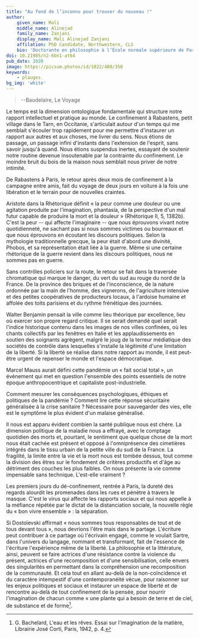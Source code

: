 ```yaml
---
title: "Au fond de l’inconnu pour trouver du nouveau !"
author:
    given_name: Mali
    middle_name: Alinejad
    family_name: Zanjani
    display_name: Mali Alinejad Zanjani	
    affilation: PhD Candidate, Northwestern, CLS
    bio: 'Doctorante en philosophie à l’École normale supérieure de Paris, Mali Alinejad Zanjani mène des recherches sur l’ontologie, la noétique et la psychologie d’Avicenne et sa réception latine au XVIe siècle. En particulier, ses recherches portent sur l’imagination et la matière. Elle est aussi artiste plasticienne.'
doi: 10.21985/n2-6bn1-at64
pub_date: 2020
image: https://picsum.photos/id/1022/480/350
keywords:
    - plauges
bg_img: 'white'
---
```


> --Baudelaire, Le Voyage

Le temps est la dimension ontologique fondamentale qui structure notre rapport intellectuel et pratique au monde. Le confinement à Rabastens, petit village dans le Tarn, en Occitanie, s'articulait autour d'un temps qui me semblait s'écouler trop rapidement pour me permettre d'instaurer un rapport aux autres et aux choses, me livrer du sens. Nous étions de passage, un passage infini d'instants dans l'extension de l'esprit, sans savoir jusqu'à quand. Nous étions suspendus inertes, essayant de soutenir notre routine devenue insoutenable par la contrainte du confinement. Le moindre bruit du bois de la maison nous semblait nous priver de notre intimité.

De Rabastens à Paris, le retour après deux mois de confinement à la campagne entre amis, fait du voyage de deux jours en voiture à la fois une libération et le terrain pour de nouvelles craintes.

Aristote dans la Rhétorique définit « la peur comme une douleur ou une agitation produite par l'imagination, phantasía, de la perspective d'un mal futur capable de produire la mort et la douleur » (Rhétorique II, 5, 1382b). C'est la peur -- qui affecte l'imaginaire -- que nous éprouvons vivant notre quotidienneté, ne sachant pas si nous sommes victimes ou bourreaux et que nous éprouvons en écoutant les discours politiques. Selon la mythologie traditionnelle grecque, la peur était d'abord une divinité, Phobos, et sa représentation était liée à la guerre. Même si une certaine rhétorique de la guerre revient dans les discours politiques, nous ne sommes pas en guerre.

Sans contrôles policiers sur la route, le retour se fait dans la traversée chromatique qui marque le danger, du vert du sud au rouge du nord de la France. De la province des briques et de l'inconscience, de la nature ordonnée par la main de l'homme, des vignerons, de l'agriculture intensive et des petites coopératives de producteurs locaux, à l'ardoise humaine et affolée des toits parisiens et du rythme frénétique des journées.

Walter Benjamin pensait la ville comme lieu théorique par excellence, lieu où exercer son propre regard critique. Il se serait demandé quel serait l'indice historique contenu dans les images de nos villes confinées, où les chants collectifs par les fenêtres en Italie et les applaudissements en soutien des soignants agrègent, malgré le joug de la terreur médiatique des sociétés de contrôle dans lesquelles s'installe la légitimité d'une limitation de la liberté. Si la liberté se réalise dans notre rapport au monde, il est peut-être urgent de repenser le monde et l'espace démocratique.

Marcel Mauss aurait défini cette pandémie un « fait social total », un événement qui met en question l'ensemble des points essentiels de notre époque anthropocentrique et capitaliste post-industrielle.

Comment mesurer les conséquences psychologiques, éthiques et politiques de la pandémie ? Comment lire cette réponse sécuritaire généralisée à la crise sanitaire ? Nécessaire pour sauvegarder des vies, elle est le symptôme le plus évident d'un malaise généralisé.

Il nous est apparu évident combien la santé publique nous est chère. La dimension politique de la maladie nous a effrayé, avec le comptage quotidien des morts et, pourtant, le sentiment que quelque chose de la mort nous était cachée est présent et opposé à l'omniprésence des cimetières intégrés dans le tissu urbain de la petite ville du sud de la France. La fragilité, la limite entre la vie et la mort nous est tombée dessus, tout comme la division des êtres sur le fondement de critères productifs et d'âge au détriment des couches les plus faibles. On nous présente la vie comme impensable sans technique. L'est-elle vraiment ?

Les premiers jours du dé-confinement, rentrée à Paris, la dureté des regards alourdit les promenades dans les rues et pénètre à travers le masque. C'est le virus qui affecte les rapports sociaux et qui nous appelle à la méfiance répétée par le dictat de la distanciation sociale, la nouvelle règle du « bon vivre ensemble » : la séparation.

Si Dostoïevski affirmait « nous sommes tous responsables de tout et de tous devant tous », nous devrions l'être mais dans le partage. L'écriture peut contribuer à ce partage où l'écrivain engagé, comme le voulait Sartre, dans l'univers du langage, nommant et transformant, fait de l'essence de l'écriture l'expérience même de la liberté. La philosophie et la littérature, ainsi, peuvent se faire actrices d'une résistance contre la violence du présent, actrices d'une recomposition et d'une sensibilisation, celle envers des singularités en permettant dans la compréhension une recomposition de la communauté. Et cela tout en allant au-delà de la non-coïncidence et du caractère intempestif d'une contemporanéité vécue, pour raisonner sur les enjeux politiques et sociaux et instaurer un espace de liberté et de rencontre au-delà de tout confinement de la pensée, pour nourrir l'imagination de chacun comme « une plante qui a besoin de terre et de ciel, de substance et de forme[^1]. 

[^1]: G. Bachelard, L'eau et les rêves. Essai sur l'imagination de la matière, Librairie José Corti, Paris, 1942, p. 4.
